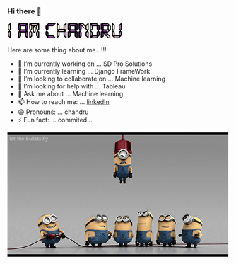 ### Hi there 👋

![alt text](text_.gif)

Here are some thing about me...!!!

- 🔭 I’m currently working on ... SD Pro Solutions
- 🌱 I’m currently learning ... Django FrameWork
- 👯 I’m looking to collaborate on ... Machine learning
- 🤔 I’m looking for help with ... Tableau
- 💬 Ask me about ... Machine learning
- 📫 How to reach me: ... [linkedIn](https://www.linkedin.com/in/chandru-gs-5b730a219/)
- 😄 Pronouns: ... chandru
- ⚡ Fun fact: ... commited...

![minions](minions.gif)
